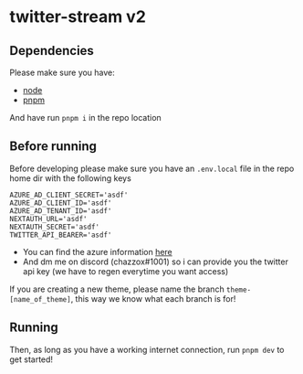 # twitter-stream v2

## Dependencies

Please make sure you have:

-   [node](https://nodejs.org/en/)
-   [pnpm](https://pnpm.io/)

And have run `pnpm i` in the repo location

## Before running

Before developing please make sure you have an `.env.local` file in the repo home dir with the following keys

```env
AZURE_AD_CLIENT_SECRET='asdf'
AZURE_AD_CLIENT_ID='asdf'
AZURE_AD_TENANT_ID='asdf'
NEXTAUTH_URL='asdf'
NEXTAUTH_SECRET='asdf'
TWITTER_API_BEARER='asdf'
```

-   You can find the azure information [here](https://portal.azure.com/#view/Microsoft_AAD_RegisteredApps/ApplicationMenuBlade/~/Overview/appId/24eb9f6b-b7e5-4bb0-83dd-9f54da283fc4/isMSAApp~/false)
-   And dm me on discord (chazzox#1001) so i can provide you the twitter api key (we have to regen everytime you want access)

If you are creating a new theme, please name the branch `theme-[name_of_theme]`, this way we know what each branch is for!


## Running

Then, as long as you have a working internet connection, run `pnpm dev` to get started!
